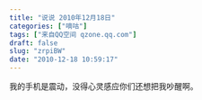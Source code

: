 ```yaml
---
title: "说说 2010年12月18日"
categories: ["嘀咕"]
tags: ["来自QQ空间 qzone.qq.com"]
draft: false
slug: "zrpiBW"
date: "2010-12-18 10:59:17"
---
```


我的手机是震动，没得心灵感应你们还想把我吵醒啊。
